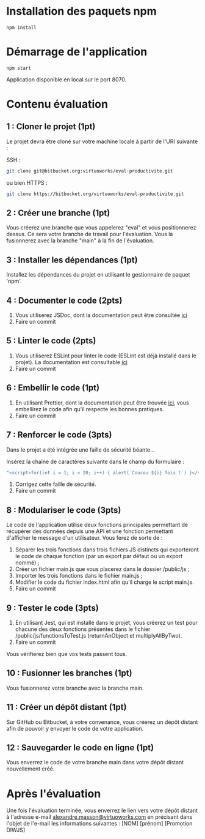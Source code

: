 # Installation des paquets npm
```
npm install
```

# Démarrage de l'application

```
npm start
```

Application disponible en local sur le port 8070.

# Contenu évaluation

## 1 : Cloner le projet (1pt)

Le projet devra être cloné sur votre machine locale à partir de l'URI suivante : 

SSH : 
```bash
git clone git@bitbucket.org:virtuoworks/eval-productivite.git
```
ou bien
HTTPS : 
```bash
git clone https://bitbucket.org/virtuoworks/eval-productivite.git
```

## 2 : Créer une branche (1pt)

Vous créerez une branche que vous appelerez "eval" et vous positionnerez dessus. 
Ce sera votre branche de travail pour l'évaluation. Vous la fusionnerez avec la branche "main" à la fin de l'évaluation.

## 3 : Installer les dépendances (1pt)

Installez les dépendances du projet en utilisant le gestionnaire de paquet 'npm'.

## 4 : Documenter le code (2pts)

1. Vous utiliserez JSDoc, dont la documentation peut être consultée [ici](https://jsdoc.app/about-getting-started.html)
2. Faire un commit

## 5 : Linter le code (2pts)

1. Vous utiliserez ESLint pour linter le code (ESLint est déjà installé dans le projet). La documentation est consultable [ici](https://eslint.org/docs/user-guide/getting-started)
2. Faire un commit

## 6 : Embellir le code (1pt)

1. En utilisant Prettier, dont la documentation peut être trouvée [ici](https://prettier.io/docs/en/install.html), vous embellirez le code afin qu'il respecte les bonnes pratiques.
2. Faire un commit

## 7 : Renforcer le code (3pts)

Dans le projet a été intégrée une faille de sécurité béante...

Insérez la chaîne de caractères suivante dans le champ du formulaire :
```javascript
"<script>for(let i = 1; i < 20; i++) { alert(`Coucou ${i} fois !`) }</script>"
```

1. Corrigez cette faille de sécurité.
2. Faire un commit

## 8 : Modulariser le code (3pts)

Le code de l'application utilise deux fonctions principales permettant de récupérer des données depuis une API et une fonction permettant d'afficher le message d'un utilisateur. Vous ferez de sorte de :

1. Séparer les trois fonctions dans trois fichiers JS distincts qui exporteront le code de chaque fonction (par un export par défaut ou un export nommé) ;
2. Créer un fichier main.js que vous placerez dans le dossier /public/js ;
3. Importer les trois fonctions dans le fichier main.js ;
4. Modifier le code du fichier index.html afin qu'il charge le script main.js.
5. Faire un commit

## 9 : Tester le code (3pts)

1. En utilisant Jest, qui est installé dans le projet, vous créerez un test pour chacune des deux fonctions présentes dans le fichier /public/js/functionsToTest.js (returnAnObject et multiplyAllByTwo).
2. Faire un commit

Vous vérifierez bien que vos tests passent tous.

## 10 : Fusionner les branches (1pt)

Vous fusionnerez votre branche avec la branche main.

## 11 : Créer un dépôt distant (1pt)

Sur GitHub ou Bitbucket, à votre convenance, vous créerez un dépôt distant afin de pouvoir y envoyer le code de votre application.

## 12 : Sauvegarder le code en ligne (1pt)

Vous enverrez le code de votre branche main dans votre dépôt distant nouvellement créé.


# Après l'évaluation

Une fois l'évaluation terminée, vous enverrez le lien vers votre dépôt distant à l'adresse e-mail alexandre.masson@virtuoworks.com en précisant dans l'objet de l'e-mail les informations suivantes : [NOM] [prénom] [Promotion DIWJS]